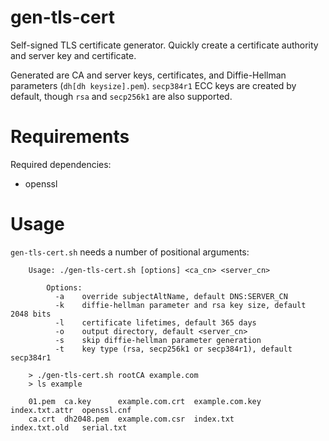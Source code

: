 # gen-tls-cert

Self-signed TLS certificate generator. Quickly create a certificate authority and server key and certificate.

Generated are CA and server keys, certificates, and Diffie-Hellman parameters (`dh[dh keysize].pem`). `secp384r1` ECC keys are created by default, though `rsa` and `secp256k1` are also supported.

# Requirements

Required dependencies:

- openssl

# Usage

`gen-tls-cert.sh` needs a number of positional arguments:

```
    Usage: ./gen-tls-cert.sh [options] <ca_cn> <server_cn>

        Options:
          -a    override subjectAltName, default DNS:SERVER_CN
          -k    diffie-hellman parameter and rsa key size, default 2048 bits
          -l    certificate lifetimes, default 365 days
          -o    output directory, default <server_cn>
          -s    skip diffie-hellman parameter generation
          -t    key type (rsa, secp256k1 or secp384r1), default secp384r1

    > ./gen-tls-cert.sh rootCA example.com
    > ls example

    01.pem  ca.key      example.com.crt  example.com.key  index.txt.attr  openssl.cnf
    ca.crt  dh2048.pem  example.com.csr  index.txt        index.txt.old   serial.txt
```

